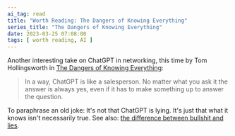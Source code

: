 ```yaml
---
ai_tag: read
title: "Worth Reading: The Dangers of Knowing Everything"
series_title: "The Dangers of Knowing Everything"
date: 2023-03-25 07:08:00
tags: [ worth reading, AI ]
---
```

Another interesting take on ChatGPT in networking, this time by Tom Hollingsworth in [The Dangers of Knowing Everything](http://networkingnerd.net/2023/03/10/the-dangers-of-knowing-everything/):

> In a way, ChatGPT is like a salesperson. No matter what you ask it the answer is always yes, even if it has to make something up to answer the question. 

To paraphrase an old joke: It's not that ChatGPT is lying. It's just that what it knows isn't necessarily true. See also: [the difference between bullshit and lies](https://www.membrain.com/blog/how-to-smell-the-difference-between-bs-and-a-lie).